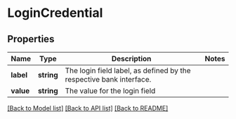 # LoginCredential

## Properties
Name | Type | Description | Notes
------------ | ------------- | ------------- | -------------
**label** | **string** | The login field label, as defined by the respective bank interface. | 
**value** | **string** | The value for the login field | 

[[Back to Model list]](../README.md#documentation-for-models) [[Back to API list]](../README.md#documentation-for-api-endpoints) [[Back to README]](../README.md)


